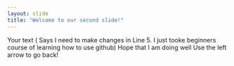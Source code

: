 ```yaml
---
layout: slide
title: "Welcome to our second slide!"
---
```

Your text ( Says I need to make changes in Line 5. I just tooke beginners course of learning how to use github) Hope that I am doing well
Use the left arrow to go back!
